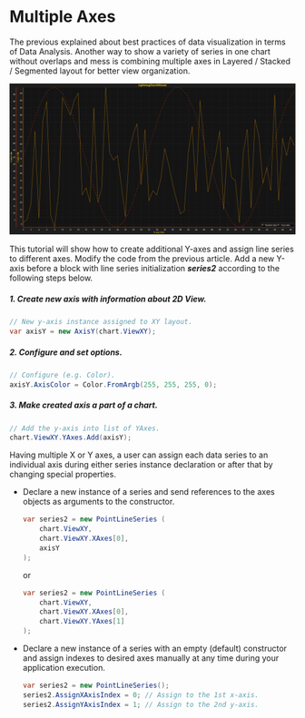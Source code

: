 # Multiple Axes

The previous explained about best practices of data visualization in terms of Data Analysis. Another way to show a variety of series in one chart without overlaps and mess is combining multiple axes in Layered / Stacked / Segmented layout for better view organization.

![](./assets/Tutorial_3_Chart_Reuslt.png)

This tutorial will show how to create additional Y-axes and assign line series to different axes. Modify the code from the previous article. Add a new Y-axis before a block with line series initialization ***series2*** according to the following steps below.

##### 1. Create new axis with information about 2D View.

```csharp
// New y-axis instance assigned to XY layout.
var axisY = new AxisY(chart.ViewXY);
```
##### 2. Configure and set options.

```csharp
// Configure (e.g. Color). 
axisY.AxisColor = Color.FromArgb(255, 255, 255, 0);
```

##### 3. Make created axis a part of a chart.

```csharp
// Add the y-axis into list of YAxes.
chart.ViewXY.YAxes.Add(axisY);
```

Having multiple X or Y axes, a user can assign each data series to an individual axis during either series instance declaration or after that by changing special properties.

* Declare a new instance of a series and send references to the axes objects as arguments to the constructor.

  ```csharp
  var series2 = new PointLineSeries (
      chart.ViewXY,
      chart.ViewXY.XAxes[0],
      axisY
  );
  ```

  or

  ```csharp
  var series2 = new PointLineSeries (
      chart.ViewXY,
      chart.ViewXY.XAxes[0],
      chart.ViewXY.YAxes[1]
  );
  ```

* Declare a new instance of a series with an empty \(default\) constructor and assign indexes to desired axes manually at any time during your application execution.

  ```csharp
  var series2 = new PointLineSeries();
  series2.AssignXAxisIndex = 0; // Assign to the 1st x-axis.
  series2.AssignYAxisIndex = 1; // Assign to the 2nd y-axis.
  ```

<!-- Layout and axes configuration features such as placement, alignment, and layout location \(Layered - default, Stacked,  Segmented\) will be explained in further tutorials. -->

